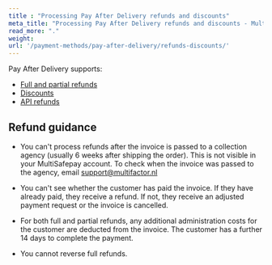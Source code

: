 ```yaml
---
title : "Processing Pay After Delivery refunds and discounts"
meta_title: "Processing Pay After Delivery refunds and discounts - MultiSafepay Docs"
read_more: "."
weight: 
url: '/payment-methods/pay-after-delivery/refunds-discounts/'
---
```


Pay After Delivery supports: 

- [Full and partial refunds](/refunds/full-partial/)
- [Discounts](/refunds/discounts/)
- [API refunds](/refunds/pay-later-refunds) 

## Refund guidance

- You can't process refunds after the invoice is passed to a collection agency (usually 6 weeks after shipping the order). This is not visible in your MultiSafepay account. To check when the invoice was passed to the agency, email <support@multifactor.nl>

- You can't see whether the customer has paid the invoice. If they have already paid, they receive a refund. If not, they receive an adjusted payment request or the invoice is cancelled.

- For both full and partial refunds, any additional administration costs for the customer are deducted from the invoice. The customer has a further 14 days to complete the payment. 

- You cannot reverse full refunds.
